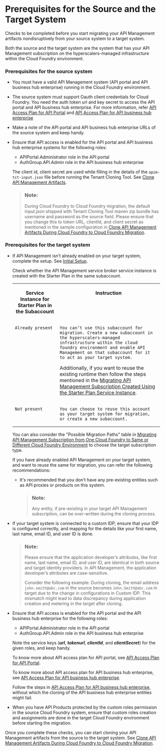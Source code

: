 <!-- loio1b181dd730264f928b97878927ceba41 -->

# Prerequisites for the Source and the Target System

Checks to be completed before you start migrating your API Management artifacts nondisruptively from your source system to a target system.



Both the source and the target system are the system that has your API Management subscription on the hyperscalers-managed infrastructure within the Cloud Foundry environment.





### Prerequisites for the source system

-   You must have a valid API Management system \(API portal and API business hub enterprise\) running in the Cloud Foundry environment.
-   The source system must support Oauth client credentials for Cloud Foundry. You need the auth token url and key secret to access the API portal and API business hub enterprise. For more information, refer [API Access Plan for API Portal](../APIM-Initial-Setup/api-access-plan-for-api-portal-24a2c37.md) and [API Access Plan for API business hub enterprise](../APIM-Initial-Setup/api-access-plan-for-api-business-hub-enterprise-dabee6e.md)
-   Make a note of the API portal and API business hub enterprise URLs of the source system and keep handy.
-   Ensure that API access is enabled for the API portal and API business hub enterprise systems for the following roles:

    -   APIPortal.Administrator role in the API portal
    -   AuthGroup.API.Admin role in the API business hub enterprise

    The client id, client secret are used while filling in the details of the `apim-tct-input.json` file before running the Tenant Cloning Tool. See [Clone API Management Artifacts](clone-api-management-artifacts-7abd887.md).

    > ### Note:  
    > During Cloud Foundry to Cloud Foundry migration, the default input.json shipped with Tenant Cloning Tool maven zip bundle has username and password as the source field. Please ensure that you change this to token URL, clientId, and client secret as mentioned in the sample configuration in [Clone API Management Artifacts During Cloud Foundry to Cloud Foundry Migration](clone-api-management-artifacts-during-cloud-foundry-to-cloud-foundry-migration-2e5d127.md).




### Prerequisites for the target system

-   If API Management isn’t already enabled on your target system, complete the setup. See [Initial Setup](../APIM-Initial-Setup/initial-setup-65c5110.md).

    Check whether the API Management service broker service instance is created with the Starter Plan in the same subaccount.


    <table>
    <tr>
    <th valign="top">

    Service Instance for Starter Plan in the Subaccount


    
    </th>
    <th valign="top">

    Instruction


    
    </th>
    </tr>
    <tr>
    <td valign="top">
    
        Already present


    
    </td>
    <td valign="top">
    
        You can’t use this subaccount for migration. Create a new subaccount in the hyperscalers-managed infrastructure within the cloud foundry environment and enable API Management on that subaccount for it to act as your target system.

    Additionally, if you want to reuse the existing runtime then follow the steps mentioned in the [Migrating API Management Subscription Created Using the Starter Plan Service Instance](migrating-api-management-subscription-created-using-the-starter-plan-service-instan-9778a36.md).


    
    </td>
    </tr>
    <tr>
    <td valign="top">
    
        Not present


    
    </td>
    <td valign="top">
    
        You can choose to reuse this account as your target system for migration, or create a new subaccount.


    
    </td>
    </tr>
    </table>
    
    You can also consider the "Possible Migration Paths" table in [Migrating API Management Subscription from One Cloud Foundry to Same or Different Cloud Foundry Environment](migrating-api-management-subscription-from-one-cloud-foundry-to-same-or-different-c-17f09f3.md) to choose the target subscription type.

    If you have already enabled API Management on your target system, and want to reuse the same for migration, you can refer the following recommendations:

    -   It's recommended that you don’t have any pre-existing entities such as API proxies or products on this system.

        > ### Note:  
        > Any entity, if pre-existing in your target API Management subscription, can be over-written during the cloning process.


-   If your target system is connected to a custom IDP, ensure that your IDP is configured correctly, and mapping for the details like your first name, last name, email ID, and user ID is done.

    > ### Note:  
    > Please ensure that the application developer’s attributes, like first name, last name, email ID, and user ID, are identical in both source and target identity providers. In API Management, the application developer’s attributes are case-sensitive.
    > 
    > Consider the following example: During cloning, the email address `john.smith@abc.com` in the source becomes `John.Smith@abc.com` in target due to the change in configurations in Custom IDP. This mismatch might lead to data discrepancy during application creation and metering in the target after cloning.

-   Ensure that API access is enabled for the API portal and the API business hub enterprise for the following roles:

    -   APIPortal.Administrator role in the API portal
    -   AuthGroup.API.Admin role in the API business hub enterprise

    Note the service keys \(***url***, ***tokenurl***, ***clientId***, and ***clientSecret***\) for the given roles, and keep handy.

    To know more about API access plan for API portal, see [API Access Plan for API Portal](../APIM-Initial-Setup/api-access-plan-for-api-portal-24a2c37.md).

    To know more about API access plan for API business hub enterprise, see [API Access Plan for API business hub enterprise](../APIM-Initial-Setup/api-access-plan-for-api-business-hub-enterprise-dabee6e.md).

    Follow the steps in [API Access Plan for API business hub enterprise](../APIM-Initial-Setup/api-access-plan-for-api-business-hub-enterprise-dabee6e.md), without which the cloning of the API business hub enterprise entities might fail.

-   When you have API Products protected by the custom roles permission in the source Cloud Foundry system, ensure that custom roles creation and assignments are done in the target Cloud Foundry environment before starting the migration.


Once you complete these checks, you can start cloning your API Management artifacts from the source to the target system. See [Clone API Management Artifacts During Cloud Foundry to Cloud Foundry Migration](clone-api-management-artifacts-during-cloud-foundry-to-cloud-foundry-migration-2e5d127.md).

